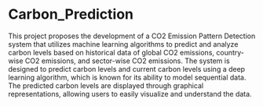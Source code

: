 # Carbon_Prediction 

This project proposes the development of a CO2 Emission Pattern Detection system that utilizes 
machine learning algorithms to predict and analyze carbon levels based on historical data of 
global CO2 emissions, country-wise CO2 emissions, and sector-wise CO2 emissions. The 
system is designed to predict carbon levels and current carbon levels using a deep learning 
algorithm, which is known for its ability to model sequential data. The predicted carbon levels 
are displayed through graphical representations, allowing users to easily visualize and 
understand the data.




